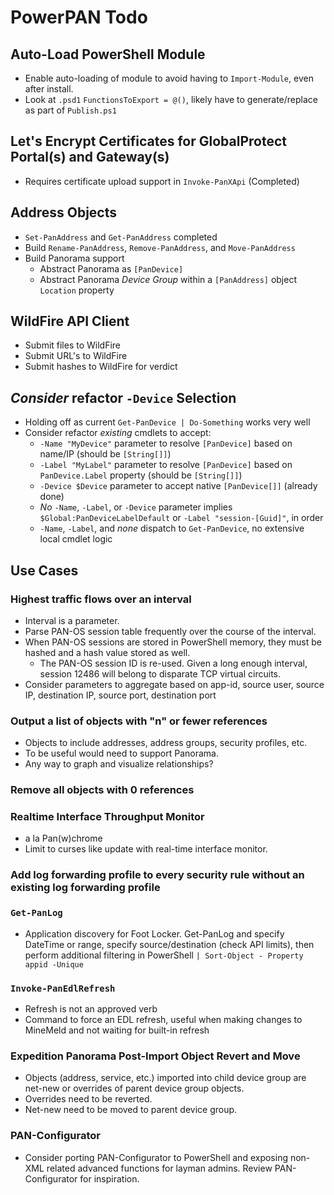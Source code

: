# PowerPAN Todo

## Auto-Load PowerShell Module

- Enable auto-loading of module to avoid having to `Import-Module`, even after install.
- Look at `.psd1` `FunctionsToExport = @()`, likely have to generate/replace as part of `Publish.ps1`

## Let's Encrypt Certificates for GlobalProtect Portal(s) and Gateway(s)

- Requires certificate upload support in `Invoke-PanXApi` (Completed)

## Address Objects

- `Set-PanAddress` and `Get-PanAddress` completed
- Build `Rename-PanAddress`, `Remove-PanAddress`, and `Move-PanAddress`
- Build Panorama support
  - Abstract Panorama as `[PanDevice]`
  - Abstract Panorama *Device Group* within a `[PanAddress]` object `Location` property

## WildFire API Client

- Submit files to WildFire
- Submit URL's to WildFire
- Submit hashes to WildFire for verdict

## *Consider* refactor `-Device` Selection

- Holding off as current `Get-PanDevice | Do-Something` works very well
- Consider refactor *existing* cmdlets to accept:
  - `-Name "MyDevice"` parameter to resolve `[PanDevice]` based on name/IP (should be `[String[]]`)
  - `-Label "MyLabel"` parameter to resolve `[PanDevice]` based on `PanDevice.Label` property (should be `[String[]]`)
  - `-Device $Device` parameter to accept native `[PanDevice[]]` (already done)
  - *No* `-Name`, `-Label`, or `-Device` parameter implies `$Global:PanDeviceLabelDefault` or `-Label "session-[Guid]"`, in order
  - `-Name`, `-Label`, and *none* dispatch to `Get-PanDevice`, no extensive local cmdlet logic

## Use Cases

### Highest traffic flows over an interval

- Interval is a parameter.
- Parse PAN-OS session table frequently over the course of the interval.
- When PAN-OS sessions are stored in PowerShell memory, they must be hashed and a hash value stored as well.
  - The PAN-OS session ID is re-used. Given a long enough interval, session 12486 will belong to disparate TCP virtual circuits.
- Consider parameters to aggregate based on app-id, source user, source IP, destination IP, source port, destination port

### Output a list of objects with "n" or fewer references

- Objects to include addresses, address groups, security profiles, etc.
- To be useful would need to support Panorama.
- Any way to graph and visualize relationships?

### Remove all objects with 0 references

### Realtime Interface Throughput Monitor

- a la Pan(w)chrome
- Limit to curses like update with real-time interface monitor.

### Add log forwarding profile to every security rule without an existing log forwarding profile

### `Get-PanLog`

- Application discovery for Foot Locker. Get-PanLog and specify DateTime or range, specify source/destination (check API limits), then perform additional filtering in PowerShell `| Sort-Object - Property appid -Unique`

### `Invoke-PanEdlRefresh`

- Refresh is not an approved verb
- Command to force an EDL refresh, useful when making changes to MineMeld and not waiting for built-in refresh

### Expedition Panorama Post-Import Object Revert and Move

- Objects (address, service, etc.) imported into child device group are net-new or overrides of parent device group objects.
- Overrides need to be reverted.
- Net-new need to be moved to parent device group.

### PAN-Configurator

- Consider porting PAN-Configurator to PowerShell and exposing non-XML related advanced functions for layman admins. Review PAN-Configurator for inspiration.
